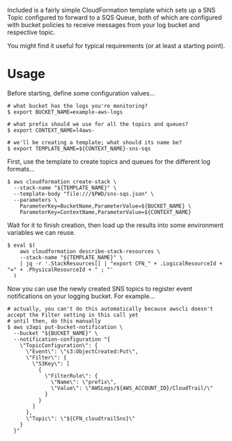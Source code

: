 Included is a fairly simple CloudFormation template which sets up a SNS Topic configured to forward to a SQS Queue, both of which are configured with bucket policies to receive messages from your log bucket and respective topic.

You might find it useful for typical requirements (or at least a starting point).


# Usage

Before starting, define some configuration values...

    # what bucket has the logs you're monitoring?
    $ export BUCKET_NAME=example-aws-logs
    
    # what prefix should we use for all the topics and queues?
    $ export CONTEXT_NAME=l4aws-
    
    # we'll be creating a template; what should its name be?
    $ export TEMPLATE_NAME=${CONTEXT_NAME}-sns-sqs
    
First, use the template to create topics and queues for the different log formats...

    $ aws cloudformation create-stack \
      --stack-name "${TEMPLATE_NAME}" \
      --template-body "file:///$PWD/sns-sqs.json" \
      --parameters \
        ParameterKey=BucketName,ParameterValue=${BUCKET_NAME} \
        ParameterKey=ContextName,ParameterValue=${CONTEXT_NAME}

Wait for it to finish creation, then load up the results into some environment variables we can reuse.

    $ eval $(
        aws cloudformation describe-stack-resources \
        --stack-name "${TEMPLATE_NAME}" \
        | jq -r '.StackResources[] | "export CFN_" + .LogicalResourceId + "=" + .PhysicalResourceId + " ; "'
      )

Now you can use the newly created SNS topics to register event notifications on your logging bucket. For example...

    # actually, you can't do this automatically because awscli doesn't accept the Filter setting in this call yet
    # until then, do this manually
    $ aws s3api put-bucket-notification \
      --bucket "${BUCKET_NAME}" \
      --notification-configuration "{
        \"TopicConfiguration\": {
          \"Event\": \"s3:ObjectCreated:Put\",
          \"Filter\": {
            \"S3Key\": [
              {
                \"FilterRule\": {
                  \"Name\": \"prefix\",
                  \"Value\": \"AWSLogs/${AWS_ACCOUNT_ID}/CloudTrail/\"
                }
              }
            ]
          },
          \"Topic\": \"${CFN_cloudtrailSns}\"
        }
      }"
